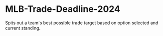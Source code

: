 # MLB-Trade-Deadline-2024
Spits out a team's best possible trade target based on option selected and current standing.
